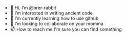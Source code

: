 - 👋 Hi, I’m @brer-rabbit
- 👀 I’m interested in writing ancient code
- 🌱 I’m currently learning how to use github
- 💞️ I’m looking to collaborate on your momma
- 📫 How to reach me I'm sure you can find something

<!---
brer-rabbit/brer-rabbit is a ✨ special ✨ repository because its `README.md` (this file) appears on your GitHub profile.
You can click the Preview link to take a look at your changes.
--->
